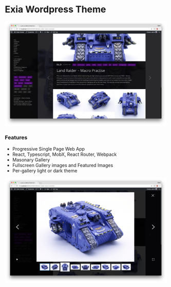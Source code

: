 # Exia Wordpress Theme

![](./screenshot.jpg)

### Features

* Progressive Single Page Web App
* React, Typescript, MobX, React Router, Webpack
* Masonary Gallery
* Fullscreen Gallery images and Featured Images
* Per-gallery light or dark theme

![](./screenshot2.jpg)